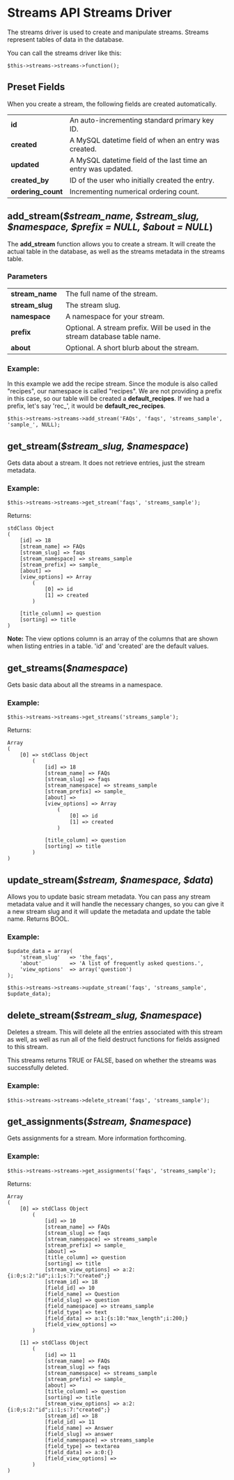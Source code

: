 # Streams API Streams Driver

The streams driver is used to create and manipulate streams. Streams represent tables of data in the database.

You can call the streams driver like this:

	$this->streams->streams->function();
	
## Preset Fields

When you create a stream, the following fields are created automatically.

<table>
	<tr>
		<td width="25%"><strong>id</strong>
		<td>An auto-incrementing standard primary key ID.</td>
	</tr>
	<tr>
		<td><strong>created</strong>
		<td>A MySQL datetime field of when an entry was created.</td>
	</tr>
	<tr>
		<td><strong>updated</strong>
		<td>A MySQL datetime field of the last time an entry was updated.</td>
	</tr>
	<tr>
		<td><strong>created_by</strong>
		<td>ID of the user who initially created the entry.</td>
	</tr>
	<tr>
		<td><strong>ordering_count</strong>
		<td>Incrementing numerical ordering count.</td>
	</tr>
</table>

## add_stream(<var>$stream\_name, $stream\_slug, $namespace, $prefix = NULL, $about = NULL</var>)

The **add_stream** function allows you to create a stream. It will create the actual table in the database, as well as the streams metadata in the streams table.
	
### Parameters

<table>
	<tr>
		<td width="25%"><strong>stream_name</strong>
		<td>The full name of the stream.</td>
	</tr>
	<tr>
		<td><strong>stream_slug</strong>
		<td>The stream slug.</td>
	</tr>
	<tr>
		<td><strong>namespace</strong>
		<td>A namespace for your stream.</td>
	</tr>
	<tr>
		<td><strong>prefix</strong>
		<td>Optional. A stream prefix. Will be used in the stream database table name.</td>
	</tr>
	<tr>
		<td><strong>about</strong>
		<td>Optional. A short blurb about the stream.</td>
	</tr>
</table>

### Example:

In this example we add the recipe stream. Since the module is also called "recipes", our namespace is called "recipes". We are not providing a prefix in this case, so our table will be created a **default_recipes**. If we had a prefix, let's say 'rec_', it would be **default\_rec\_recipes**.

	$this->streams->streams->add_stream('FAQs', 'faqs', 'streams_sample', 'sample_', NULL);

## get_stream(<var>$stream\_slug, $namespace</var>)

Gets data about a stream. It does not retrieve entries, just the stream metadata.
	
### Example:

	$this->streams->streams->get_stream('faqs', 'streams_sample');

Returns:
	
	stdClass Object
	(
	    [id] => 18
	    [stream_name] => FAQs
	    [stream_slug] => faqs
	    [stream_namespace] => streams_sample
	    [stream_prefix] => sample_
	    [about] => 
	    [view_options] => Array
	        (
	            [0] => id
	            [1] => created
	        )
	
	    [title_column] => question
	    [sorting] => title
	)
	
<div class="tip"><strong>Note:</strong> The view options column is an array of the columns that are shown when listing entries in a table. 'id' and 'created' are the default values.</div>

## get_streams(<var>$namespace</var>)

Gets basic data about all the streams in a namespace.

### Example:

	$this->streams->streams->get_streams('streams_sample');
	
Returns:

	Array
	(
	    [0] => stdClass Object
	        (
	            [id] => 18
	            [stream_name] => FAQs
	            [stream_slug] => faqs
	            [stream_namespace] => streams_sample
	            [stream_prefix] => sample_
	            [about] => 
	            [view_options] => Array
	                (
	                    [0] => id
	                    [1] => created
	                )
	
	            [title_column] => question
	            [sorting] => title
	        )
	)

## update_stream(<var>$stream, $namespace, $data</var>)

Allows you to update basic stream metadata. You can pass any stream metadata value and it will handle the necessary changes, so you can give it a new stream slug and it will update the metadata and update the table name. Returns BOOL.

### Example:

	$update_data = array(
		'stream_slug'	=> 'the_faqs',
		'about'			=> 'A list of frequently asked questions.',
		'view_options'	=> array('question')
	);
	
	$this->streams->streams->update_stream('faqs', 'streams_sample', $update_data);

## delete_stream(<var>$stream\_slug, $namespace</var>)

Deletes a stream. This will delete all the entries associated with this stream as well, as well as run all of the field destruct functions for fields assigned to this stream.

This streams returns TRUE or FALSE, based on whether the streams was successfully deleted.
		
### Example:

	$this->streams->streams->delete_stream('faqs', 'streams_sample');

## get_assignments(<var>$stream, $namespace</var>)

Gets assignments for a stream. More information forthcoming.

### Example:

	$this->streams->streams->get_assignments('faqs', 'streams_sample');
	
Returns:

	Array
	(
	    [0] => stdClass Object
	        (
	            [id] => 10
	            [stream_name] => FAQs
	            [stream_slug] => faqs
	            [stream_namespace] => streams_sample
	            [stream_prefix] => sample_
	            [about] => 
	            [title_column] => question
	            [sorting] => title
	            [stream_view_options] => a:2:{i:0;s:2:"id";i:1;s:7:"created";}
	            [stream_id] => 18
	            [field_id] => 10
	            [field_name] => Question
	            [field_slug] => question
	            [field_namespace] => streams_sample
	            [field_type] => text
	            [field_data] => a:1:{s:10:"max_length";i:200;}
	            [field_view_options] => 
	        )
	
	    [1] => stdClass Object
	        (
	            [id] => 11
	            [stream_name] => FAQs
	            [stream_slug] => faqs
	            [stream_namespace] => streams_sample
	            [stream_prefix] => sample_
	            [about] => 
	            [title_column] => question
	            [sorting] => title
	            [stream_view_options] => a:2:{i:0;s:2:"id";i:1;s:7:"created";}
	            [stream_id] => 18
	            [field_id] => 11
	            [field_name] => Answer
	            [field_slug] => answer
	            [field_namespace] => streams_sample
	            [field_type] => textarea
	            [field_data] => a:0:{}
	            [field_view_options] => 
	        )
	)